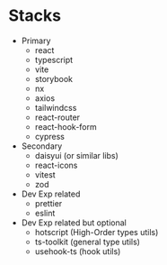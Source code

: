 # Stacks

- Primary
  - react
  - typescript
  - vite
  - storybook
  - nx
  - axios
  - tailwindcss
  - react-router
  - react-hook-form
  - cypress
- Secondary
  - daisyui (or similar libs)
  - react-icons
  - vitest
  - zod
- Dev Exp related
  - prettier
  - eslint
- Dev Exp related but optional
  - hotscript (High-Order types utils)
  - ts-toolkit (general type utils)
  - usehook-ts (hook utils)
